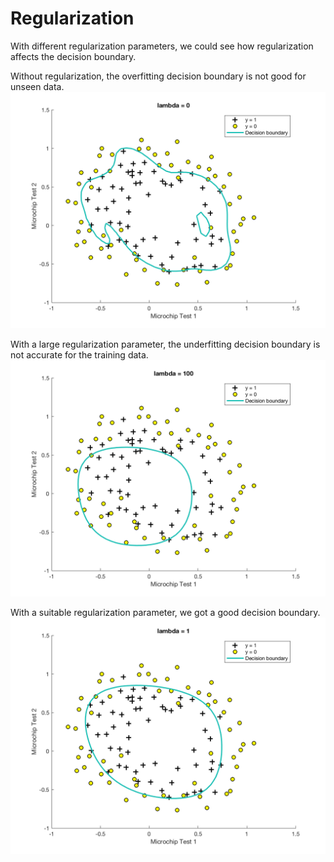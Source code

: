 # Regularization
With different regularization parameters, we could see how regularization affects the decision boundary.

Without regularization, the overfitting decision boundary is not good for unseen data.
![Overfitting](overfitting.png)

With a large regularization parameter, the underfitting decision boundary is not accurate for the training data.
![Underfitting](underfitting.png)

With a suitable regularization parameter, we got a good decision boundary.
![Good](good.png)
